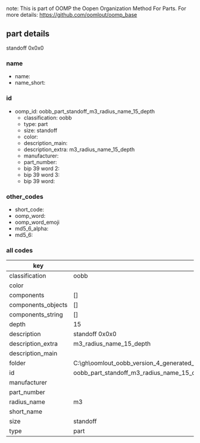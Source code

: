#   

note: This is part of OOMP the Oopen Organization Method For Parts. For more details: https://github.com/oomlout/oomp_base

##  part details



standoff 0x0x0

### name
* name: 
* name_short: 
### id
* oomp_id: oobb_part_standoff_m3_radius_name_15_depth
  * classification: oobb
  * type: part
  * size: standoff
  * color: 
  * description_main: 
  * description_extra: m3_radius_name_15_depth
  * manufacturer: 
  * part_number: 
  * bip 39 word 2: 
  * bip 39 word 3: 
  * bip 39 word: 

### other_codes
* short_code: 
* oomp_word: 
* oomp_word_emoji 
* md5_6_alpha: 
* md5_6: 









### all codes 
| key | value |  
| --- | --- |  
| classification | oobb |  
| color |  |  
| components | [] |  
| components_objects | [] |  
| components_string | [] |  
| depth | 15 |  
| description | standoff 0x0x0 |  
| description_extra | m3_radius_name_15_depth |  
| description_main |  |  
| folder | C:\gh\oomlout_oobb_version_4_generated_parts\things\oobb_part_standoff_m3_radius_name_15_depth |  
| id | oobb_part_standoff_m3_radius_name_15_depth |  
| manufacturer |  |  
| part_number |  |  
| radius_name | m3 |  
| short_name |  |  
| size | standoff |  
| type | part |  

